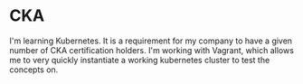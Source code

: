 # CKA
I'm learning Kubernetes. It is a requirement for my company to have a given number of CKA certification holders.
I'm working with Vagrant, which allows me to very quickly instantiate a working kubernetes cluster to test the concepts on.
